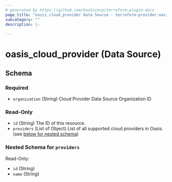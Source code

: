```yaml
---
# generated by https://github.com/hashicorp/terraform-plugin-docs
page_title: "oasis_cloud_provider Data Source - terraform-provider-oasis"
subcategory: ""
description: |-
  
---
```


# oasis_cloud_provider (Data Source)





<!-- schema generated by tfplugindocs -->
## Schema

### Required

- `organization` (String) Cloud Provider Data Source Organization ID

### Read-Only

- `id` (String) The ID of this resource.
- `providers` (List of Object) List of all supported cloud providers in Oasis. (see [below for nested schema](#nestedatt--providers))

<a id="nestedatt--providers"></a>
### Nested Schema for `providers`

Read-Only:

- `id` (String)
- `name` (String)


